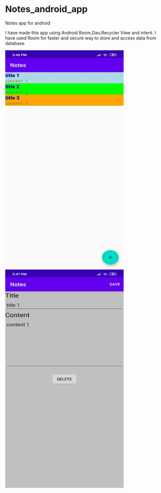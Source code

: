 # Notes_android_app
Notes app for android
<P>I have made this app using Android Room,Dao,Recycler View and intent.
I have used Room for faster and secure way to store and access data from database.</P>
<img src="https://github.com/heyyviv/Notes_android_app/blob/master/Screenshot_2020-07-28-15-46-59-251_com.example.notes.jpg" height=700 width=380 />
<img src="https://github.com/heyyviv/Notes_android_app/blob/master/Screenshot_2020-07-28-15-47-05-735_com.example.notes.jpg" height=700 width=380 />
